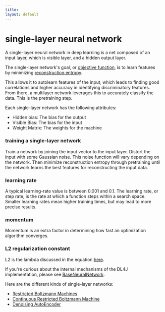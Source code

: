 ```yaml
---
title: 
layout: default
---
```


# single-layer neural network

A single-layer neural network in deep learning is a net composed of an input layer, which is  visible layer, and a hidden output layer. 

The single-layer network's goal, or [objective function](../glossary.html#objectivefunction), is to learn features by minimizing [reconstruction entropy](../glossary.html#reconstructionentropy).

This allows it to autolearn features of the input, which leads to finding good correlations and higher accuracy in identifying discriminatory features. From there, a multilayer network leverages this to accurately classify the data. This is the pretraining step.

Each single-layer network has the following attributes:

* Hidden bias: The bias for the output
* Visible Bias: The bias for the input
* Weight Matrix: The weights for the machine 

### training a single-layer network

Train a network by joining the input vector to the input layer. Distort the input with some Gaussian noise. This noise function will vary depending on the network. Then minimize reconstruction entropy through pretraining until the network learns the best features for reconstructing the input data.

### learning rate

A typical learning-rate value is between 0.001 and 0.1. The learning rate, or step rate, is the rate at which a function steps within a search space. Smaller learning rates mean higher training times, but may lead to more precise results.

### momentum

Momentum is an extra factor in determining how fast an optimization algorithm converges.

### L2 regularization constant

L2 is the lambda discussed in the equation [here](http://ufldl.stanford.edu/wiki/index.php/Backpropagation_Algorithm).

If you're curious about the internal mechanisms of the DL4J implementation, please see [BaseNeuralNetwork](../doc/org/deeplearning4j/nn/BaseNeuralNetwork.html).

Here are the different kinds of single-layer networks:

* [Restricted Boltzmann Machines](../restrictedboltzmannmachine.html)
* [Continuous Restricted Boltzmann Machine](../continuousrestrictedboltzmannmachine.html)
* [Denoising AutoEncoder](../denoisingautoencoder.html)
